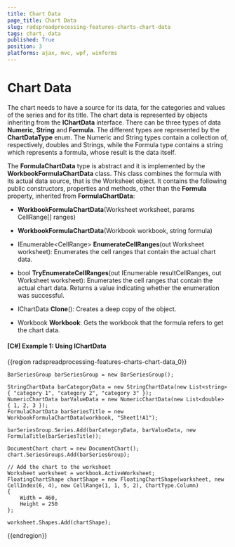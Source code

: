 ```yaml
---
title: Chart Data
page_title: Chart Data
slug: radspreadprocessing-features-charts-chart-data
tags: chart, data
published: True
position: 3
platforms: ajax, mvc, wpf, winforms
---
```


# Chart Data

The chart needs to have a source for its data, for the categories and values of the series and for its title. The chart data is represented by objects inheriting from the **IChartData** interface. There can be three types of data  **Numeric**, **String** and **Formula**. The different types are represented by the **ChartDataType** enum. The Numeric and String types contain a collection of, respectively, doubles and Strings, while the Formula type contains a string which represents a formula, whose result is the data itself.

The **FormulaChartData** type is abstract and it is implemented by the **WorkbookFormulaChartData** class. This class combines the formula with its actual data source, that is the Worksheet object. It contains the following public constructors, properties and methods, other than the **Formula** property, inherited from **FormulaChartData**:

- **WorkbookFormulaChartData**(Worksheet worksheet, params CellRange[] ranges)

- **WorkbookFormulaChartData**(Workbook workbook, string formula)

- IEnumerable&lt;CellRange&gt; **EnumerateCellRanges**(out Worksheet worksheet): Enumerates the cell ranges that contain the actual chart data.

- bool **TryEnumerateCellRanges**(out IEnumerable<CellRange> resultCellRanges, out Worksheet worksheet): Enumerates the cell ranges that contain the actual chart data. Returns a value indicating whether the enumeration was successful.

- IChartData **Clone**(): Creates a deep copy of the object.

- Workbook **Workbook**: Gets the workbook that the formula refers to get the chart data.

#### [C#] Example 1: Using IChartData
{{region radspreadprocessing-features-charts-chart-data_0}}

    BarSeriesGroup barSeriesGroup = new BarSeriesGroup();

    StringChartData barCategoryData = new StringChartData(new List<string> { "category 1", "category 2", "category 3" });
    NumericChartData barValueData = new NumericChartData(new List<double> { 1, 2, 3 });
    FormulaChartData barSeriesTitle = new WorkbookFormulaChartData(workbook, "Sheet1!A1");

    barSeriesGroup.Series.Add(barCategoryData, barValueData, new FormulaTitle(barSeriesTitle));

    DocumentChart chart = new DocumentChart();
    chart.SeriesGroups.Add(barSeriesGroup);
    
    // Add the chart to the worksheet
    Worksheet worksheet = workbook.ActiveWorksheet;
    FloatingChartShape chartShape = new FloatingChartShape(worksheet, new CellIndex(6, 4), new CellRange(1, 1, 5, 2), ChartType.Column)
    {
        Width = 460,
        Height = 250
    };

    worksheet.Shapes.Add(chartShape);
{{endregion}}
